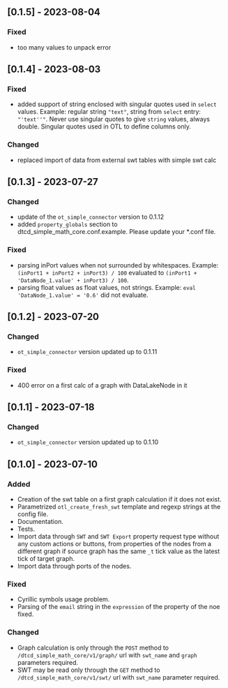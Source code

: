 ## [0.1.5] - 2023-08-04

### Fixed
- too many values to unpack error

## [0.1.4] - 2023-08-03

### Fixed
- added support of string enclosed with singular quotes used in `select` values. Example: regular string `"text"`, string from `select` entry: `"'text''"`. Never use singular quotes to give `string` values, always double. Singular quotes used in OTL to define columns only.

### Changed
- replaced import of data from external swt tables with simple swt calc

## [0.1.3] - 2023-07-27

### Changed

- update of the `ot_simple_connector` version to 0.1.12
- added `property_globals` section to dtcd_simple_math_core.conf.example. Please update your *.conf file.

### Fixed

- parsing inPort values when not surrounded by whitespaces. Example: `(inPort1 + inPort2 + inPort3) / 100` evaluated to `(inPort1 + 'DataNode_1.value' + inPort3) / 100`.
- parsing float values as float values, not strings. Example: `eval 'DataNode_1.value' = '0.6'` did not evaluate.

## [0.1.2] - 2023-07-20

### Changed

- `ot_simple_connector` version updated up to 0.1.11

### Fixed

- 400 error on a first calc of a graph with DataLakeNode in it

## [0.1.1] - 2023-07-18

### Changed

- `ot_simple_connector` version updated up to 0.1.10

## [0.1.0] - 2023-07-10

### Added

- Creation of the swt table on a first graph calculation if it does not exist.
- Parametrized `otl_create_fresh_swt` template and regexp strings at the config file.
- Documentation.
- Tests.
- Import data through `SWT` and `SWT Export` property request type without any custom actions or buttons, from
  properties of the nodes from a different graph if source graph has the same `_t` tick value as the latest tick of
  target graph.
- Import data through ports of the nodes.

### Fixed

- Cyrillic symbols usage problem.
- Parsing of the `email` string in the `expression` of the property of the noe fixed.

### Changed

- Graph calculation is only through the `POST` method to `/dtcd_simple_math_core/v1/graph/` url with `swt_name`
  and `graph` parameters required.
- SWT may be read only through the `GET` method to `/dtcd_simple_math_core/v1/swt/` url with `swt_name` parameter
  required.
